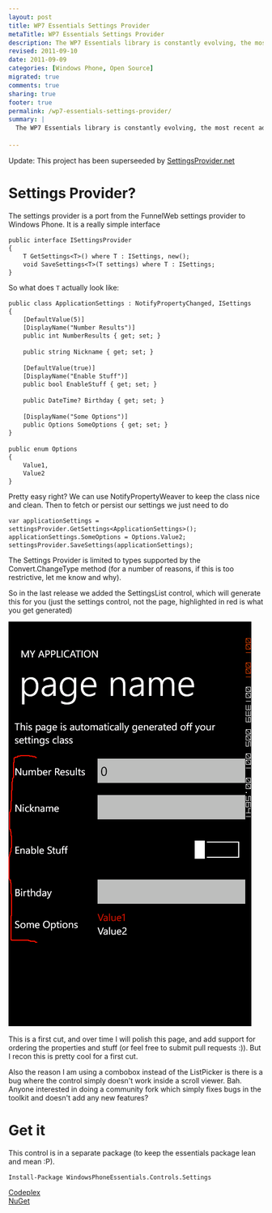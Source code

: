 ```yaml
---
layout: post
title: WP7 Essentials Settings Provider
metaTitle: WP7 Essentials Settings Provider
description: The WP7 Essentials library is constantly evolving, the most recent addition is a UI for settings used with the Settings Provider
revised: 2011-09-10
date: 2011-09-09
categories: [Windows Phone, Open Source]
migrated: true
comments: true
sharing: true
footer: true
permalink: /wp7-essentials-settings-provider/
summary: | 
  The WP7 Essentials library is constantly evolving, the most recent addition is a UI for settings used with the Settings Provider

---
```

Update: This project has been superseeded by [SettingsProvider.net](https://github.com/JakeGinnivan/SettingsProvider.net)
<!-- more -->
# Settings Provider?
The settings provider is a port from the FunnelWeb settings provider to Windows Phone. It is a really simple interface

    public interface ISettingsProvider
    {
        T GetSettings<T>() where T : ISettings, new();
        void SaveSettings<T>(T settings) where T : ISettings;
    }

So what does `T` actually look like:

    public class ApplicationSettings : NotifyPropertyChanged, ISettings
    {
        [DefaultValue(5)]
        [DisplayName("Number Results")]
        public int NumberResults { get; set; }

        public string Nickname { get; set; }

        [DefaultValue(true)]
        [DisplayName("Enable Stuff")]
        public bool EnableStuff { get; set; }

        public DateTime? Birthday { get; set; }

        [DisplayName("Some Options")]
        public Options SomeOptions { get; set; }
    }

    public enum Options
    {
        Value1, 
        Value2
    }

Pretty easy right? We can use NotifyPropertyWeaver to keep the class nice and clean. Then to fetch or persist our settings we just need to do

    var applicationSettings = settingsProvider.GetSettings<ApplicationSettings>();
    applicationSettings.SomeOptions = Options.Value2;
    settingsProvider.SaveSettings(applicationSettings);

The Settings Provider is limited to types supported by the Convert.ChangeType method (for a number of reasons, if this is too restrictive, let me know and why).

So in the last release we added the SettingsList control, which will generate this for you (just the settings control, not the page, highlighted in red is what you get generated)

![Settings Provider control](/assets/posts/2011-09-09-wp7-essentials-settings-provider/SettingsProvider.png)

This is a first cut, and over time I will polish this page, and add support for ordering the properties and stuff (or feel free to submit pull requests :)). But I recon this is pretty cool for a first cut.

Also the reason I am using a combobox instead of the ListPicker is there is a bug where the control simply doesn't work inside a scroll viewer. Bah. Anyone interested in doing a community fork which simply fixes bugs in the toolkit and doesn't add any new features?

# Get it

This control is in a separate package (to keep the essentials package lean and mean :P).

    Install-Package WindowsPhoneEssentials.Controls.Settings

[Codeplex](http://wp7essentials.codeplex.com/)  
[NuGet](http://nuget.org/List/Search?searchTerm=WindowsPhoneEssentials)